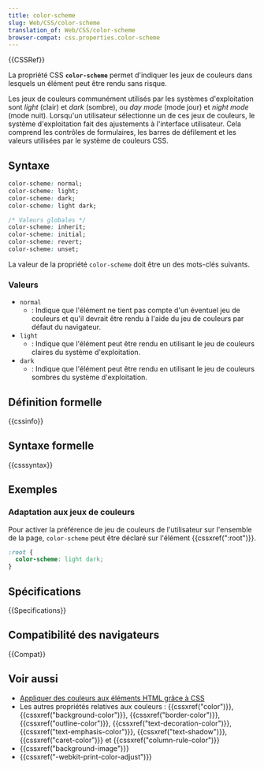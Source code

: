 ```yaml
---
title: color-scheme
slug: Web/CSS/color-scheme
translation_of: Web/CSS/color-scheme
browser-compat: css.properties.color-scheme
---
```

{{CSSRef}}

La propriété CSS **`color-scheme`** permet d'indiquer les jeux de couleurs dans lesquels un élément peut être rendu sans risque.

Les jeux de couleurs communément utilisés par les systèmes d'exploitation sont _light_ (clair) et _dark_ (sombre), ou _day mode_ (mode jour) et _night mode_ (mode nuit). Lorsqu'un utilisateur sélectionne un de ces jeux de couleurs, le système d'exploitation fait des ajustements à l'interface utilisateur. Cela comprend les contrôles de formulaires, les barres de défilement et les valeurs utilisées par le système de couleurs CSS.

## Syntaxe

```css
color-scheme: normal;
color-scheme: light;
color-scheme: dark;
color-scheme: light dark;

/* Valeurs globales */
color-scheme: inherit;
color-scheme: initial;
color-scheme: revert;
color-scheme: unset;
```

La valeur de la propriété `color-scheme` doit être un des mots-clés suivants.

### Valeurs

- `normal`
  - : Indique que l'élément ne tient pas compte d'un éventuel jeu de couleurs et qu'il devrait être rendu à l'aide du jeu de couleurs par défaut du navigateur.
- `light`
  - : Indique que l'élément peut être rendu en utilisant le jeu de couleurs claires du système d'exploitation.
- `dark`
  - : Indique que l'élément peut être rendu en utilisant le jeu de couleurs sombres du système d'exploitation.

## Définition formelle

{{cssinfo}}

## Syntaxe formelle

{{csssyntax}}

## Exemples

### Adaptation aux jeux de couleurs

Pour activer la préférence de jeu de couleurs de l'utilisateur sur l'ensemble de la page, `color-scheme` peut être déclaré sur l'élément {{cssxref(":root")}}.

```css
:root {
  color-scheme: light dark;
}
```

## Spécifications

{{Specifications}}

## Compatibilité des navigateurs

{{Compat}}

## Voir aussi

- [Appliquer des couleurs aux éléments HTML grâce à CSS](/fr/docs/Web/HTML/Applying_color)
- Les autres propriétés relatives aux couleurs&nbsp;: {{cssxref("color")}}, {{cssxref("background-color")}}, {{cssxref("border-color")}}, {{cssxref("outline-color")}}, {{cssxref("text-decoration-color")}}, {{cssxref("text-emphasis-color")}}, {{cssxref("text-shadow")}}, {{cssxref("caret-color")}} et {{cssxref("column-rule-color")}}
- {{cssxref("background-image")}}
- {{cssxref("-webkit-print-color-adjust")}}
